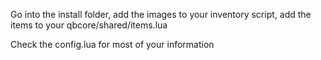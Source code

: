Go into the install folder, add the images to your inventory script, add the items to your qbcore/shared/items.lua

Check the config.lua for most of your information
